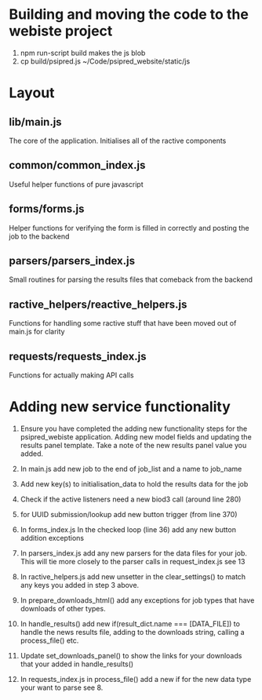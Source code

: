 # Building and moving the code to the webiste project

1. npm run-script build
makes the js blob
2. cp build/psipred.js ~/Code/psipred_website/static/js

# Layout

## lib/main.js
The core of the application. Initialises all of the ractive components

## common/common_index.js
Useful helper functions of pure javascript

## forms/forms.js
Helper functions for verifying the form is filled in correctly and
posting the job to the backend

## parsers/parsers_index.js
Small routines for parsing the results files that comeback from the backend

## ractive_helpers/reactive_helpers.js
Functions for handling some ractive stuff that have been moved out of main.js
for clarity

## requests/requests_index.js
Functions for actually making API calls

# Adding new service functionality

1. Ensure you have completed the adding new functionality steps for the psipred_webiste application. Adding new model fields and updating the results panel template. Take a note of the new results panel value you added.

2. In main.js add new job to the end of job_list and a name to job_name
3. Add new key(s) to initialisation_data to hold the results data for the job
4. Check if the active listeners need a new biod3 call (around line 280)
5. for UUID submission/lookup add new button trigger (from line 370)

6. In forms_index.js In the checked loop (line 36)  add any new button addition exceptions

8. In parsers_index.js add any new parsers for the data files for your job. This will
   tie more closely to the parser calls in request_index.js see 13

9. In ractive_helpers.js add new unsetter in the clear_settings() to match any keys
   you added in step 3 above.
10. In prepare_downloads_html() add any exceptions for job types that have downloads of
    other types.
11. In handle_results() add new if(result_dict.name === [DATA_FILE]) to handle the
    news results file, adding to the downloads string, calling a process_file() etc.
12. Update set_downloads_panel() to show the links for your downloads that your
    added in handle_results()

13. In requests_index.js in process_file() add a new if for the new data type your want
    to parse see 8.
